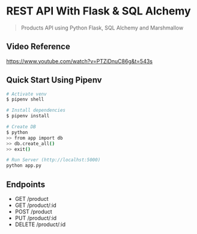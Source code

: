 # REST API With Flask & SQL Alchemy

> Products API using Python Flask, SQL Alchemy and Marshmallow

## Video Reference
https://www.youtube.com/watch?v=PTZiDnuC86g&t=543s

## Quick Start Using Pipenv

``` bash
# Activate venv
$ pipenv shell

# Install dependencies
$ pipenv install

# Create DB
$ python
>> from app import db
>> db.create_all()
>> exit()

# Run Server (http://localhst:5000)
python app.py
```

## Endpoints

* GET     /product
* GET     /product/:id
* POST    /product
* PUT     /product/:id
* DELETE  /product/:id